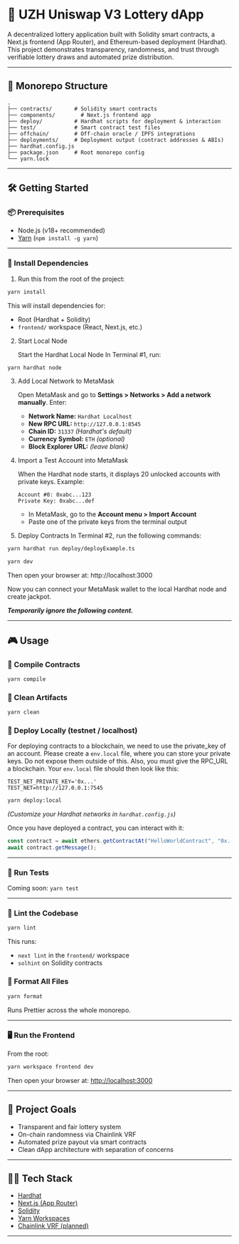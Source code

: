# 🎰 UZH Uniswap V3 Lottery dApp

A decentralized lottery application built with Solidity smart contracts, a Next.js frontend (App Router), and Ethereum-based deployment (Hardhat). This project demonstrates transparency, randomness, and trust through verifiable lottery draws and automated prize distribution.

---

## 🧱 Monorepo Structure

```
.
├── contracts/       # Solidity smart contracts
├── components/        # Next.js frontend app
├── deploy/          # Hardhat scripts for deployment & interaction
├── test/            # Smart contract test files
├── offchain/        # Off-chain oracle / IPFS integrations
├── deployments/     # Deployment output (contract addresses & ABIs)
├── hardhat.config.js
├── package.json     # Root monorepo config
└── yarn.lock
```

---

## 🛠️ Getting Started

### 📦 Prerequisites

- Node.js (v18+ recommended)
- [Yarn](https://classic.yarnpkg.com/en/docs/install) (`npm install -g yarn`)

---

### 🚀 Install Dependencies

1. Run this from the root of the project:

```bash
yarn install
```

This will install dependencies for:

- Root (Hardhat + Solidity)
- `frontend/` workspace (React, Next.js, etc.)

2. Start Local Node

   Start the Hardhat Local Node
   In Terminal #1, run:
```bash
yarn hardhat node
```
3. Add Local Network to MetaMask

   Open MetaMask and go to **Settings > Networks > Add a network manually**. Enter:

   - **Network Name:** `Hardhat Localhost`
   - **New RPC URL:** `http://127.0.0.1:8545`
   - **Chain ID:** `31337` *(Hardhat's default)*
   - **Currency Symbol:** `ETH` *(optional)*
   - **Block Explorer URL:** *(leave blank)*

4. Import a Test Account into MetaMask

   When the Hardhat node starts, it displays 20 unlocked accounts with private keys. Example:

   ```
   Account #0: 0xabc...123
   Private Key: 0xabc...def
   ```

   - In MetaMask, go to the **Account menu > Import Account**
   - Paste one of the private keys from the terminal output

5. Deploy Contracts
   In Terminal #2, run the following commands:
```bash
yarn hardhat run deploy/deployExample.ts

yarn dev
```

Then open your browser at: http://localhost:3000

Now you can connect your MetaMask wallet to the local Hardhat node and create jackpot.

**_Temporarily ignore the following content._**



---

## 🎮 Usage

### 🔧 Compile Contracts

```bash
yarn compile
```

### 🧹 Clean Artifacts

```bash
yarn clean
```

### 🚀 Deploy Locally (testnet / localhost)

For deploying contracts to a blockchain, we need to use the private_key of an account.
Please create a `env.local` file, where you can store your private keys. Do not expose
them outside of this. Also, you must give the RPC_URL a blockchain.
Your `env.local` file should then look like this:

```dotenv
TEST_NET_PRIVATE_KEY='0x...'
TEST_NET=http://127.0.0.1:7545
```

```bash
yarn deploy:local
```

_(Customize your Hardhat networks in `hardhat.config.js`)_

Once you have deployed a contract, you can interact with it:

```js
const contract = await ethers.getContractAt("HelloWorldContract", "0x...");
await contract.getMessage();
```

---

### 🧪 Run Tests

Coming soon: `yarn test`

---

### 🧼 Lint the Codebase

```bash
yarn lint
```

This runs:

- `next lint` in the `frontend/` workspace
- `solhint` on Solidity contracts

### 💅 Format All Files

```bash
yarn format
```

Runs Prettier across the whole monorepo.

---

### 🖥️ Run the Frontend

From the root:

```bash
yarn workspace frontend dev
```

Then open your browser at:
[http://localhost:3000](http://localhost:3000)

---

## 🧠 Project Goals

- Transparent and fair lottery system
- On-chain randomness via Chainlink VRF
- Automated prize payout via smart contracts
- Clean dApp architecture with separation of concerns

---

## 🧑‍💻 Tech Stack

- [Hardhat](https://hardhat.org/)
- [Next.js (App Router)](https://nextjs.org/)
- [Solidity](https://soliditylang.org/)
- [Yarn Workspaces](https://classic.yarnpkg.com/en/docs/workspaces/)
- [Chainlink VRF (planned)](https://docs.chain.link/vrf/)

---
